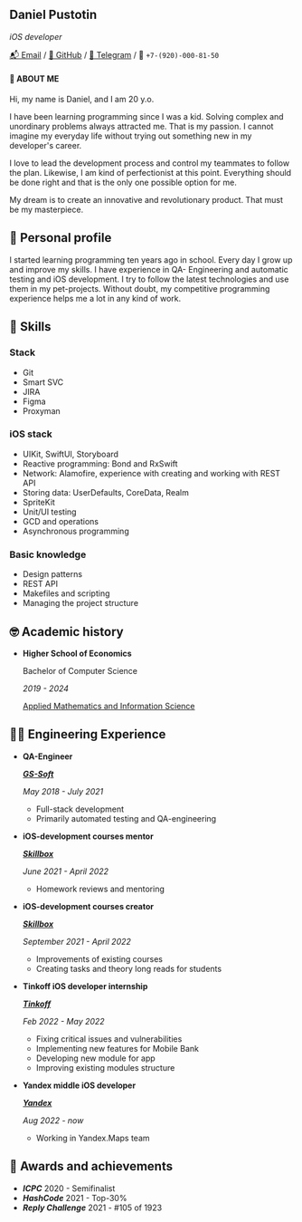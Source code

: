 ## Daniel Pustotin
*iOS developer*

[📬 Email](daniel.pustotin@gmail.com)
/ [🐙 GitHub](https://github.com/heartsker)
/ [💬 Telegram](https://t.me/heartsker)
/ 📲 `+7-(920)-000-81-50`

#### 👋 ABOUT ME
Hi, my name is Daniel, and I am 20 y.o.

I have been learning programming since I was a kid. Solving complex and unordinary problems always attracted me. That is my passion. I cannot imagine my everyday life without trying out something new in my developer's career.

I love to lead the development process and control my teammates to follow the plan. Likewise, I am kind of perfectionist at this point. Everything should be done right and that is the only one possible option for me.

My dream is to create an innovative and revolutionary product. That must be my masterpiece.

## 💬 Personal profile
I started learning programming ten years ago in school. Every day I grow up and improve my skills. I have experience in QA- Engineering and automatic testing and iOS development. I try to follow the latest technologies and
use them in my pet-projects. Without doubt, my competitive programming experience helps me a lot in any kind of work.
## 💪 Skills
### Stack
- Git
- Smart SVC
- JIRA
- Figma
- Proxyman

### iOS stack
- UIKit, SwiftUI, Storyboard
- Reactive programming: Bond and RxSwift
- Network: Alamofire, experience with creating and working with REST API
- Storing data: UserDefaults, CoreData, Realm
- SpriteKit
- Unit/UI testing
- GCD and operations
- Asynchronous programming

### Basic knowledge
- Design patterns
- REST API
- Makefiles and scripting
- Managing the project structure

## 🤓 Academic history
- **Higher School of Economics**

    Bachelor of Computer Science
    
    *2019 - 2024*

    [Applied Mathematics and Information Science](https://www.hse.ru/en/ba/ami/)

## 👨‍💻 Engineering Experience

- **QA-Engineer**

    [***GS-Soft***](https://www.gs-soft.com/CMS/en/)
    
    *May 2018 - July 2021*

    - Full-stack development
    - Primarily automated testing and QA-engineering

- **iOS-development courses mentor**
    
    [***Skillbox***](https://skillbox.ru) 

    *June 2021 - April 2022*
    
    - Homework reviews and mentoring

- **iOS-development courses creator**

    [***Skillbox***](https://skillbox.ru)

    *September 2021 - April 2022*

    - Improvements of existing courses
    - Creating tasks and theory long reads for students

- **Tinkoff iOS developer internship**

    [***Tinkoff***](https://www.tinkoff.ru)
    
    *Feb 2022 - May 2022*

    - Fixing critical issues and vulnerabilities
    - Implementing new features for Mobile Bank
    - Developing new module for app
    - Improving existing modules structure

- **Yandex middle iOS developer**

    [***Yandex***](https://yandex.com)
    
    *Aug 2022 - now*

    - Working in Yandex.Maps team

## 🥇 Awards and achievements
- ***ICPC*** 2020 - Semifinalist
- ***HashCode*** 2021 - Top-30%
- ***Reply Challenge*** 2021 - #105 of 1923
